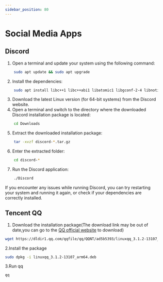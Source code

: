 ```yaml
---
sidebar_position: 80
---
```


# Social Media Apps

## Discord

1. Open a terminal and update your system using the following command:

```bash
    sudo apt update && sudo apt upgrade
```

2. Install the dependencies:

```bash
    sudo apt install libc++1 libc++abi1 libatomic1 libgconf-2-4 libnotify4 libnspr4 libnss3 libxss1 libxtst6 xdg-utils
```

3. Download the latest Linux version (for 64-bit systems) from the Discord website.
4. Open a terminal and switch to the directory where the downloaded Discord installation package is located:

```bash
    cd Downloads
```

5. Extract the downloaded installation package:

```bash
    tar -xvzf discord-*.tar.gz
```

6. Enter the extracted folder:

```bash
    cd discord-*
```

7. Run the Discord application:

```bash
    ./Discord
```

If you encounter any issues while running Discord, you can try restarting your system and running it again, or check if your dependencies are correctly installed.

## Tencent QQ

1. Download the installation package(The download link may be out of date,you can go to the [QQ official website](https://im.qq.com/linuxqq/index.shtml) to download)

```bash
wget https://dldir1.qq.com/qqfile/qq/QQNT/ad5b5393/linuxqq_3.1.2-13107_arm64.deb
```

2.Install the package

```bash
sudo dpkg -i linuxqq_3.1.2-13107_arm64.deb
```

3.Run qq

```bash
qq
```

